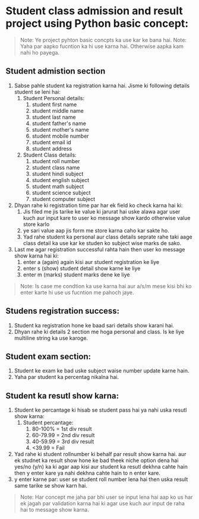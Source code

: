 # Student class admission and result project using Python basic concept:

> Note: Ye project pyhton basic concpts ka use kar ke bana hai.
> Note: Yaha par aapko fucntion ka hi use karna hai. Otherwise aapka kam nahi ho payega.

## Student admistion section

1. Sabse pahle student ka registration karna hai. Jisme ki following details student se leni hai:
    1. Student Personal details:
        1. student first name
        1. student middle name
        1. student last name
        1. student father's name
        1. student mother's name
        1. student mobile number
        1. student email id
        1. student address
    1. Student Class details:
        1. student roll number
        1. student class name
        1. student hindi subject
        1. student english subject
        1. student math subject
        1. student science subject
        1. student computer subject
1. Dhyan rahe ki registration time par har ek field ko check karna hai ki:
    1. Jis filed me jis tarike ke value ki jarurat hai uske alawa agar user kuch aur input kare to user ko message show kardo otherwise value store karlo
    1. ye sari value aap jis form me store karna caho kar sakte ho.
    1. Yad rahe student ka personal aur class details seprate rahe taki aage class detail ka use kar ke studen ko subject wise marks de sako.
1. Last me agar registration successful rahta hain then user ko message show karna hai ki:
    1. enter a (again) again kisi aur student registration ke liye
    1. enter s (show) student detail show karne ke liye
    1. enter m (marks) student marks dene ke liye

> Note: Is case me condtion ka use karna hai aur a/s/m mese kisi bhi ko enter karte hi use us fucntion me pahoch jaye.

## Studens registration success:

1. Student ka registration hone ke baad sari details show karani hai.
1. Dhyan rahe ki details 2 section me hoga personal and class. Is ke liye multiline string ka use karoge.

## Student exam section:

1. Student ke exam ke bad uske subject waise number update karne hain.
1. Yaha par student ka percentag nikalna hai.

## Student ka resutl show karna:

1. Student ke percantage ki hisab se student pass hai ya nahi uska resutl show karna:
    1. Student percantage:
        1. 80-100% = 1st div result
        1. 60-79.99 = 2nd div result
        1. 40-59.99 = 3rd div result
        1. <39.99 = Fail
1. Yad rahe ki student rollnumber ki behalf par result show karna hai. aur ek studnet ka result show hone ke bad theek niche option dena hai yes/no (y/n) ka ki agar aap kisi aur student ka resutl dekhna cahte hain then y enter kare ya nahi dekhna cahte hain to n enter kare.
1. y enter karne par: user se student roll number lena hai then uska result same tarike se show karn hai.

> Note: Har concept me jaha par bhi user se input lena hai aap ko us har ek jagah par validation karna hai ki agar use kuch aur input de raha hai to message show karna.

